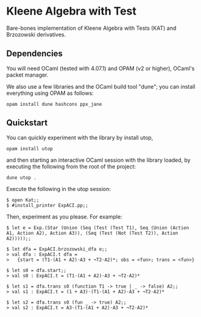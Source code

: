 # Kleene Algebra with Test
Bare-bones implementation of Kleene Algebra with Tests (KAT) and Brzozowski derivatives.


## Dependencies
You will need OCaml (tested with 4.07.1) and OPAM (v2 or higher), OCaml's packet manager.

We also use a few libraries and the OCaml build tool "dune"; you can install everything using OPAM as follows:
```
opam install dune hashcons ppx_jane
```


## Quickstart
You can quickly experiment with the library by install utop,
```
opam install utop
```
and then starting an interactive OCaml session with the library loaded, by executing the following from the root of the project:
```
dune utop .
```

Execute the following in the utop session:
```
$ open Kat;;
$ #install_printer ExpACI.pp;;
```

Then, experiment as you please. For example:
```
$ let e = Exp.(Star (Union (Seq (Test (Test T1), Seq (Union (Action A1, Action A2), Action A3)), (Seq (Test (Not (Test T2)), Action A2)))));;

$ let dfa = ExpACI.brzozowski_dfa e;;
> val dfa : ExpACI.t dfa =
>   {start = (T1·(A1 + A2)·A3 + ¬T2·A2)*; obs = <fun>; trans = <fun>}

$ let s0 = dfa.start;;
> val s0 : ExpACI.t = (T1·(A1 + A2)·A3 + ¬T2·A2)*

$ let s1 = dfa.trans s0 (function T1 -> true | _ -> false) A2;;
> val s1 : ExpACI.t = (1 + A3)·(T1·(A1 + A2)·A3 + ¬T2·A2)*

$ let s2 = dfa.trans s0 (fun _ -> true) A2;;
> val s2 : ExpACI.t = A3·(T1·(A1 + A2)·A3 + ¬T2·A2)*
```
